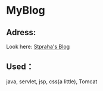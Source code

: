 # MyBlog

Adress:
-------
Look here: [Stpraha's Blog](http://blog.stpraha.xyz:55900/MyBlog/) <br>

Used：
-----
java, servlet, jsp, css(a little), Tomcat

